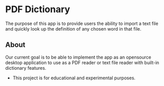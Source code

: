 # PDF Dictionary

The purpose of this app is to provide users the ability to import a text file and quickly look up the definition of any chosen word in that file.

## About

Our current goal is to be able to implement the app as an opensource desktop application to use as a PDF reader or text file reader with built-in dictionary features.

- This project is for educational and experimental purposes.
